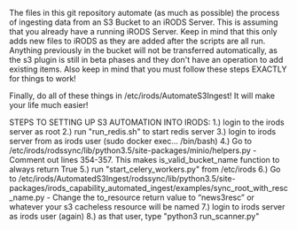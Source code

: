 The files in this git repository automate (as much as possible) the process of ingesting data from an S3 Bucket to an iRODS Server. This is assuming that you already have a running iRODS Server. 
Keep in mind that this only adds new files to iRODS as they are added after the scripts are all run. Anything previously in the bucket will not be transferred automatically, as the s3 plugin is still in beta phases and they don't have an operation to add existing items. Also keep in mind that you must follow these steps EXACTLY for things to work!

Finally, do all of these things in /etc/irods/AutomateS3Ingest! It will make your life much easier!

STEPS TO SETTING UP S3 AUTOMATION INTO IRODS:
1.) login to the irods server as root
2.) run "run_redis.sh" to start redis server
3.) login to irods server from as irods user (sudo docker exec... /bin/bash)
4.) Go to /etc/irods/rodssync/lib/python3.5/site-packages/minio/helpers.py
     - Comment out lines 354-357. This makes is_valid_bucket_name function to always return True
5.) run "start_celery_workers.py" from /etc/irods
6.) Go to /etc/irods/AutomatedS3Ingest/rodssync/lib/python3.5/site-packages/irods_capability_automated_ingest/examples/sync_root_with_resc_name.py 
     - Change the to_resource return value to “news3resc” or whatever your s3 cacheless resource will be named
7.) login to irods server as irods user (again)
8.) as that user, type "python3 run_scanner.py"



